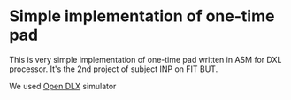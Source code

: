 # Simple implementation of one-time pad

This is very simple implementation of one-time pad written in ASM for DXL processor.
It's the 2nd project of subject INP on FIT BUT.

We used [Open DLX](https://github.com/smetzlaff/openDLX) simulator
